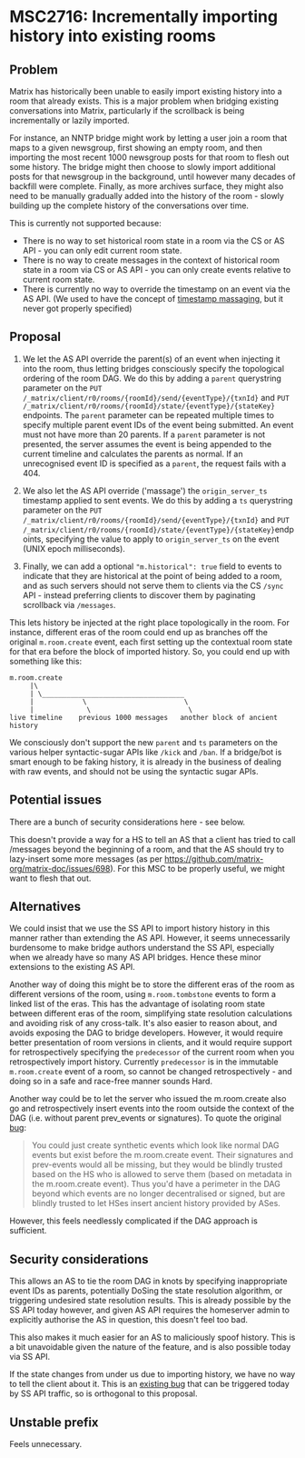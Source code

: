 # MSC2716: Incrementally importing history into existing rooms

## Problem

Matrix has historically been unable to easily import existing history into a
room that already exists. This is a major problem when bridging existing
conversations into Matrix, particularly if the scrollback is being
incrementally or lazily imported.

For instance, an NNTP bridge might work by letting a user join a room that
maps to a given newsgroup, first showing an empty room, and then importing the
most recent 1000 newsgroup posts for that room to flesh out some history.  The
bridge might then choose to slowly import additional posts for that newsgroup
in the background, until however many decades of backfill were complete.
Finally, as more archives surface, they might also need to be manually
gradually added into the history of the room - slowly building up the complete
history of the conversations over time.

This is currently not supported because:
 * There is no way to set historical room state in a room via the CS or AS API -
   you can only edit current room state.
 * There is no way to create messages in the context of historical room state in
   a room via CS or AS API - you can only create events relative to current room
   state.
 * There is currently no way to override the timestamp on an event via the AS API.
   (We used to have the concept of [timestamp
   massaging](https://matrix.org/docs/spec/application_service/r0.1.2#timestamp-massaging),
   but it never got properly specified)

## Proposal

 1. We let the AS API override the parent(s) of an event when injecting it into
    the room, thus letting bridges consciously specify the topological ordering of
    the room DAG.  We do this by adding a `parent` querystring parameter on the
    `PUT /_matrix/client/r0/rooms/{roomId}/send/{eventType}/{txnId}` and
    `PUT /_matrix/client/r0/rooms/{roomId}/state/{eventType}/{stateKey}` endpoints.
    The `parent` parameter can be repeated multiple times to specify multiple parent
    event IDs of the event being submitted.  An event must not have more than 20 parents.
    If a `parent` parameter is not presented, the server assumes the event is being
    appended to the current timeline and calculates the parents as normal.  If an
    unrecognised event ID is specified as a `parent`, the request fails with a 404.

 2. We also let the AS API override ('massage') the `origin_server_ts` timestamp applied
    to sent events.  We do this by adding a `ts` querystring parameter on the
    `PUT /_matrix/client/r0/rooms/{roomId}/send/{eventType}/{txnId}` and
    `PUT /_matrix/client/r0/rooms/{roomId}/state/{eventType}/{stateKey}`endpoints, specifying
    the value to apply to `origin_server_ts` on the event (UNIX epoch milliseconds).

 3. Finally, we can add a optional `"m.historical": true` field to events to
    indicate that they are historical at the point of being added to a room, and
    as such servers should not serve them to clients via the CS `/sync` API -
    instead preferring clients to discover them by paginating scrollback via
    `/messages`.

This lets history be injected at the right place topologically in the room.  For instance, different eras of the room could
end up as branches off the original `m.room.create` event, each first setting up the contextual room state for that era before
the block of imported history.  So, you could end up with something like this:

```
m.room.create
     |\
     | \___________________________________
     |            \                        \
     |             \                        \
live timeline    previous 1000 messages   another block of ancient history
```

We consciously don't support the new `parent` and `ts` parameters on the
various helper syntactic-sugar APIs like `/kick` and `/ban`.  If a bridge/bot is
smart enough to be faking history, it is already in the business of dealing
with raw events, and should not be using the syntactic sugar APIs.

## Potential issues

There are a bunch of security considerations here - see below.

This doesn't provide a way for a HS to tell an AS that a client has tried to call
/messages beyond the beginning of a room, and that the AS should try to
lazy-insert some more messages (as per https://github.com/matrix-org/matrix-doc/issues/698).
For this MSC to be properly useful, we might want to flesh that out.

## Alternatives

We could insist that we use the SS API to import history history in this manner rather than
extending the AS API.  However, it seems unnecessarily burdensome to make bridge authors
understand the SS API, especially when we already have so many AS API bridges.  Hence these
minor extensions to the existing AS API.

Another way of doing this might be to store the different eras of the room as
different versions of the room, using `m.room.tombstone` events to form a
linked list of the eras. This has the advantage of isolating room state
between different eras of the room, simplifying state resolution calculations
and avoiding risk of any cross-talk.  It's also easier to reason about, and
avoids exposing the DAG to bridge developers.  However, it would require
better presentation of room versions in clients, and it would require support
for retrospectively specifying the `predecessor` of the current room when you
retrospectively import history.  Currently `predecessor` is in the immutable
`m.room.create` event of a room, so cannot be changed retrospectively - and
doing so in a safe and race-free manner sounds Hard.

Another way could be to let the server who issued the m.room.create also go
and retrospectively insert events into the room outside the context of the DAG
(i.e. without parent prev_events or signatures).  To quote the original
[bug](https://github.com/matrix-org/matrix-doc/issues/698#issuecomment-259478116):

> You could just create synthetic events which look like normal DAG events but
  exist before the m.room.create event. Their signatures and prev-events would
  all be missing, but they would be blindly trusted based on the HS who is
  allowed to serve them (based on metadata in the m.room.create event). Thus
  you'd have a perimeter in the DAG beyond which events are no longer
  decentralised or signed, but are blindly trusted to let HSes insert ancient
  history provided by ASes.

However, this feels needlessly complicated if the DAG approach is sufficient.

## Security considerations

This allows an AS to tie the room DAG in knots by specifying inappropriate
event IDs as parents, potentially DoSing the state resolution algorithm, or
triggering undesired state resolution results. This is already possible by the
SS API today however, and given AS API requires the homeserver admin to
explicitly authorise the AS in question, this doesn't feel too bad.

This also makes it much easier for an AS to maliciously spoof history.  This
is a bit unavoidable given the nature of the feature, and is also possible
today via SS API.

If the state changes from under us due to importing history, we have no way to
tell the client about it.  This is an [existing
bug](https://github.com/matrix-org/synapse/issues/4508) that can be triggered
today by SS API traffic, so is orthogonal to this proposal.

## Unstable prefix

Feels unnecessary.